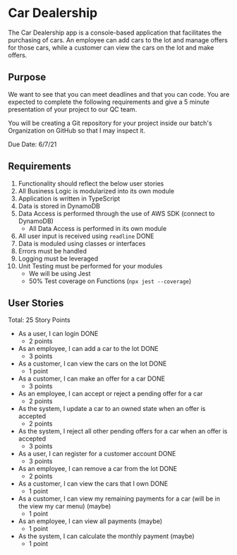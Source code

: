 # Car Dealership

The Car Dealership app is a console-based application that facilitates the purchasing of cars. An employee can add cars to the lot and manage offers for those cars, while a customer can view the cars on the lot and make offers.

## Purpose

We want to see that you can meet deadlines and that you can code. You are expected to complete the following requirements and give a 5 minute presentation of your project to our QC team.

You will be creating a Git repository for your project inside our batch's Organization on GitHub so that I may inspect it.

Due Date: 6/7/21

## Requirements
1. Functionality should reflect the below user stories
2. All Business Logic is modularized into its own module
3. Application is written in TypeScript
4. Data is stored in DynamoDB
5. Data Access is performed through the use of AWS SDK (connect to DynamoDB)
    - All Data Access is performed in its own module
6. All user input is received using `readline` DONE
7. Data is moduled using classes or interfaces
8. Errors must be handled
9. Logging must be leveraged
10. Unit Testing must be performed for your modules
    - We will be using Jest
    - 50% Test coverage on Functions (`npx jest --coverage`)

## User Stories
Total: 25 Story Points

- As a user, I can login DONE
    - 2 points
- As an employee, I can add a car to the lot DONE
    - 3 points
- As a customer, I can view the cars on the lot DONE
    - 1 point
- As a customer, I can make an offer for a car DONE
    - 3 points
- As an employee, I can accept or reject a pending offer for a car
    - 2 points
- As the system, I update a car to an owned state when an offer is accepted
    - 2 points
- As the system, I reject all other pending offers for a car when an offer is accepted
    - 3 points
- As a user, I can register for a customer account DONE
    - 3 points
- As an employee, I can remove a car from the lot DONE
    - 2 points
- As a customer, I can view the cars that I own DONE
    - 1 point
- As a customer, I can view my remaining payments for a car (will be in the view my car menu) (maybe)
    - 1 point
- As an employee, I can view all payments (maybe)
    - 1 point
- As the system, I can calculate the monthly payment (maybe)
    - 1 point